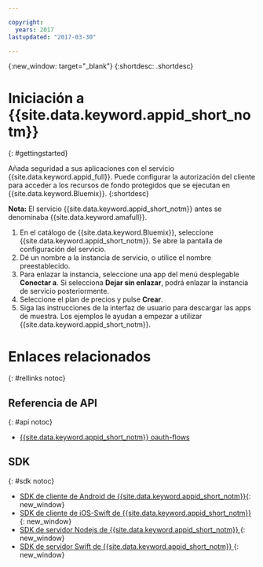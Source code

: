 ```yaml
---

copyright:
  years: 2017
lastupdated: "2017-03-30"

---
```


{:new_window: target="_blank"}
{:shortdesc: .shortdesc}

# Iniciación a {{site.data.keyword.appid_short_notm}}
{: #gettingstarted}

Añada seguridad a sus aplicaciones con el servicio {{site.data.keyword.appid_full}}. Puede configurar la autorización del cliente para acceder a los recursos de fondo protegidos que se ejecutan en {{site.data.keyword.Bluemix}}.
{:shortdesc}

**Nota:** El servicio {{site.data.keyword.appid_short_notm}} antes se denominaba {{site.data.keyword.amafull}}.


1. En el catálogo de {{site.data.keyword.Bluemix}}, seleccione {{site.data.keyword.appid_short_notm}}. Se abre la pantalla de configuración del servicio.
2. Dé un nombre a la instancia de servicio, o utilice el nombre preestablecido.
3. Para enlazar la instancia, seleccione una app del menú desplegable **Conectar a**. Si selecciona **Dejar sin enlazar**, podrá enlazar la instancia de servicio posteriormente.
4. Seleccione el plan de precios y pulse **Crear**.
5. Siga las instrucciones de la interfaz de usuario para descargar las apps de muestra. Los ejemplos le ayudan a empezar a utilizar {{site.data.keyword.appid_short_notm}}.



# Enlaces relacionados
{: #rellinks notoc}

## Referencia de API
{: #api notoc}

* [{{site.data.keyword.appid_short_notm}} oauth-flows](https://appid-oauth.ng.bluemix.net/swagger-ui/#!/Authorization_Server_V3/authorization)

## SDK
{: #sdk notoc}

* [ SDK de cliente de Android de {{site.data.keyword.appid_short_notm}}](https://github.com/ibm-cloud-security/appid-clientsdk-android){: new_window}
* [SDK de cliente de iOS-Swift de {{site.data.keyword.appid_short_notm}} ](https://github.com/ibm-cloud-security/appid-clientsdk-swift){: new_window}
* [SDK de servidor Nodejs de {{site.data.keyword.appid_short_notm}} ](https://github.com/ibm-cloud-security/appid-serversdk-nodejs){: new_window}
* [SDK de servidor Swift de {{site.data.keyword.appid_short_notm}} ](https://github.com/ibm-cloud-security/appid-serversdk-swift){: new_window}
